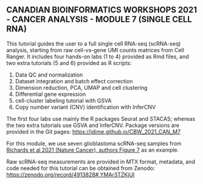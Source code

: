 ## CANADIAN BIOINFORMATICS WORKSHOPS 2021 - CANCER ANALYSIS - MODULE 7 (SINGLE CELL RNA)

This tutorial guides the user to a full single cell RNA-seq (scRNA-seq) analysis, starting from raw cell-vs-gene UMI counts matrices from Cell Ranger. It includes four hands-on labs (1 to 4) provided as Rmd files, and two extra tutorials (5 and 6) provided as R scripts:
1) Data QC and normalization
2) Dataset integration and batch effect correction
3) Dimension reduction, PCA, UMAP and cell clustering
4) Differential gene expression
5) cell-cluster labeling tutorial with GSVA
6) Copy number variant (CNV) identification with InferCNV

The first four labs use mainly the R packages Seurat and STACAS; whereas the two extra tutorials use GSVA and InferCNV.
Package versions are provided in the Git pages: https://jdime.github.io/CBW_2021_CAN_M7

For this module, we use seven glioblastoma scRNA-seq samples from [Richards et al 2021 (Nature Cancer), authors Figure 7](https://www.nature.com/articles/s43018-020-00154-9) as an example.

Raw scRNA-seq measurements are provided in MTX format, metadata, and code needed for this tutorial can be obtained from Zenodo:
https://zenodo.org/record/4913828#.YMAr3TZKjUI

